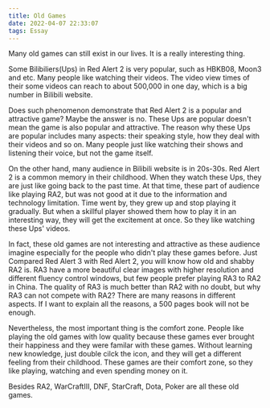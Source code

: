 ```yaml
---
title: Old Games
date: 2022-04-07 22:33:07
tags: Essay
---
```


Many old games can still exist in our lives. It is a really interesting thing.

<!--more-->

Some Bilibiliers(Ups) in Red Alert 2 is very popular, such as HBKB08, Moon3 and etc. Many people like watching their videos. The video view times of their some videos can reach to about 500,000 in one day, which is a big number in Bilibili website.

Does such phenomenon demonstrate that Red Alert 2 is a popular and attractive game? Maybe the answer is no. These Ups are popular doesn't mean the game is also popular and attractive. The reason why these Ups are popular includes many aspects: their speaking style, how they deal with their videos and so on. Many people just like watching their shows and listening their voice, but not the game itself.

On the other hand, many audience in Bilibili website is in 20s-30s. Red Alert 2 is a common memory in their childhood. When they watch these Ups, they are just like going back to the past time. At that time, these part of audience like playing RA2, but was not good at it due to the information and technology limitation. Time went by, they grew up and stop playing it gradually. But when a skillful player showed them how to play it in an interesting way, they will get the excitement at once. So they like watching these Ups' videos.

In fact, these old games are not interesting and attractive as these audience imagine especially for the people who didn't play these games before. Just Compared Red Alert 3 with Red Alert 2, you will know how old and shabby RA2 is. RA3 have a more beautiful clear images with higher resolution and different fluency control windows, but few people prefer playing RA3 to RA2 in China. The quality of RA3 is much better than RA2 with no doubt, but why RA3 can not compete with RA2? There are many reasons in different aspects. If I want to explain all the reasons, a 500 pages book will not be enough.

Nevertheless, the most important thing is the comfort zone. People like playing the old games with low quality because these games ever brought their happiness and they were familar with these games. Without learning new knowledge, just double cilck the icon, and they will get a different feeling from their childhood. These games are their comfort zone, so they like playing, watching and even spending money on it.

Besides RA2, WarCraftIII, DNF, StarCraft, Dota, Poker are all these old games.
